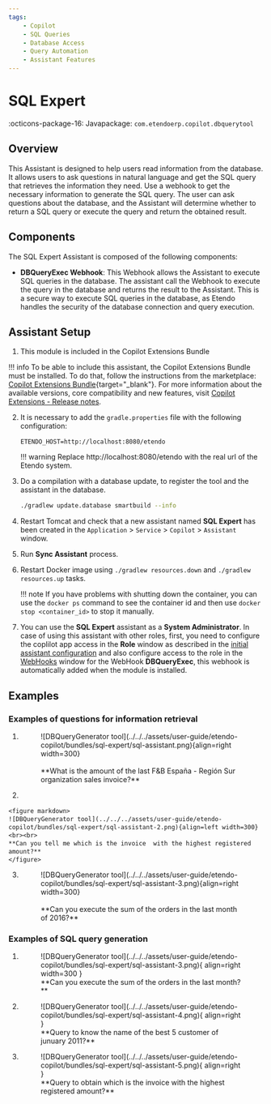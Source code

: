 ```yaml
---
tags:
    - Copilot
    - SQL Queries
    - Database Access
    - Query Automation
    - Assistant Features
---
```


# SQL Expert

:octicons-package-16: Javapackage: `com.etendoerp.copilot.dbquerytool`

## Overview

This Assistant is designed to help users read information from the database. It allows users to ask questions in natural language and get the SQL query that retrieves the information they need. Use a webhook to get the necessary information to generate the SQL query. The user can ask questions about the database, and the Assistant will determine whether to return a SQL query or execute the query and return the obtained result.

## Components

The SQL Expert Assistant is composed of the following components:

- **DBQueryExec Webhook**: This Webhook allows the Assistant to execute SQL queries in the database. The assistant call the Webhook to execute the query in the database and returns the result to the Assistant. This is a secure way to execute SQL queries in the database, as Etendo handles the security of the database connection and query execution.


## Assistant Setup 

1. This module is included in the Copilot Extensions Bundle

!!! info
    To be able to include this assistant, the Copilot Extensions Bundle must be installed. To do that, follow the instructions from the marketplace: [Copilot Extensions Bundle](https://marketplace.etendo.cloud/#/product-details?module=82C5DA1B57884611ABA8F025619D4C05){target="_blank"}. For more information about the available versions, core compatibility and new features, visit [Copilot Extensions - Release notes](../../../whats-new/release-notes/etendo-copilot/bundles/release-notes.md).


2. It is necessary to add the ```gradle.properties``` file with the following configuration:
    ``` properties
    ETENDO_HOST=http://localhost:8080/etendo
    ```

    !!! warning
        Replace http://localhost:8080/etendo with the real url of the Etendo system.

3. Do a compilation with a database update, to register the tool and the assistant in the database.
    ``` bash title="Terminal"   
    ./gradlew update.database smartbuild --info
    ```

4. Restart Tomcat and check that a new assistant named **SQL Expert** has been created in the `Application` > `Service` > `Copilot` > `Assistant` window.

5. Run **Sync Assistant** process.

6. Restart Docker image using `./gradlew resources.down` and `./gradlew resources.up` tasks.

    !!! note 
        If you have problems with shutting down the container, you can use the `docker ps` command to see the container id and then use `docker stop <container_id>` to stop it manually.

7. You can use the **SQL Expert** assistant as a **System Administrator**. In case of using this assistant with other roles, first, you need to configure the coplilot app access in the **Role** window as described in the [initial assistant configuration](../../etendo-copilot/setup.md#role-window) and also configure access to the role in the [WebHooks](../../../developer-guide/etendo-classic/bundles/platform/etendo-webhooks.md#assign-allowed-roles) window for the WebHook **DBQueryExec**, this webhook is automatically added when the module is installed.

## Examples

### Examples of questions for information retrieval

1. 
    <figure markdown>
    ![DBQueryGenerator tool](../../../assets/user-guide/etendo-copilot/bundles/sql-expert/sql-assistant.png){align=right width=300}
    <br><br>
    **What is the amount of the last F&B España - Región Sur organization sales invoice?**
    </figure>

2.  

    <figure markdown>
    ![DBQueryGenerator tool](../../../assets/user-guide/etendo-copilot/bundles/sql-expert/sql-assistant-2.png){align=left width=300}
    <br><br>
    **Can you tell me which is the invoice  with the highest registered amount?**
    </figure>
 
3.
    <figure markdown>
    ![DBQueryGenerator tool](../../../assets/user-guide/etendo-copilot/bundles/sql-expert/sql-assistant-3.png){align=right width=300}
    <br><br>
    **Can you execute the sum of the orders in the last month of 2016?**
    </figure>

### Examples of SQL query generation

1. 
    <figure markdown>
    ![DBQueryGenerator tool](../../../assets/user-guide/etendo-copilot/bundles/sql-expert/sql-assistant-3.png){ align=right width=300 }
    <br>
    **Can you execute the sum of the orders in the last month?**
    </figure>

2.  <figure markdown>
    ![DBQueryGenerator tool](../../../assets/user-guide/etendo-copilot/bundles/sql-expert/sql-assistant-4.png){ align=right }
    <br>
    **Query to know the name of the best 5 customer of junuary 2011?**
    </figure>
    
3.  <figure markdown>
    ![DBQueryGenerator tool](../../../assets/user-guide/etendo-copilot/bundles/sql-expert/sql-assistant-5.png){ align=right }
    <br>
    **Query to obtain which is the invoice with the highest registered amount?**
    </figure> 
